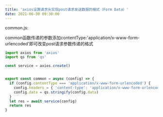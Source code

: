 ```yaml
---
title: 'axios设置请求头实现post请求发送数据的格式（Form Data）'
date: 2021-06-30 09:30:00
---   
```

common.js:

common函数传递的参数添加contentType:'application/x-www-form-urlencoded'即可改变post请求参数传递的格式

```javascript
import axios from 'axios'
import qs from 'qs'

const service = axios.create()


export const common = async (config) => {
  if (config.contentType === 'application/x-www-form-urlencoded') {
    config.headers = { 'content-type': 'application/x-www-form-urlencoded' }
    config.data = qs.stringify(config.data)
  }
  let res = await service(config)
  return res
}
```